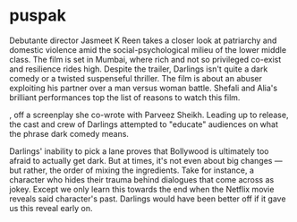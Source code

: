 # puspak

Debutante director Jasmeet K Reen takes a closer look at patriarchy and domestic violence amid the social-psychological milieu of the lower middle class. The film is set in Mumbai, where rich and not so privileged co-exist and resilience rides high. Despite the trailer, Darlings isn't quite a dark comedy or a twisted suspenseful thriller. The film is about an abuser exploiting his partner over a man versus woman battle. Shefali and Alia's brilliant performances top the list of reasons to watch this film.

, off a screenplay she co-wrote with Parveez Sheikh. Leading up to release, the cast and crew of Darlings attempted to "educate" audiences on what the phrase dark comedy means.

Darlings' inability to pick a lane proves that Bollywood is ultimately too afraid to actually get dark. But at times, it's not even about big changes — but rather, the order of mixing the ingredients. Take for instance, a character who hides their trauma behind dialogues that come across as jokey. Except we only learn this towards the end when the Netflix movie reveals said character's past. Darlings would have been better off if it gave us this reveal early on.
